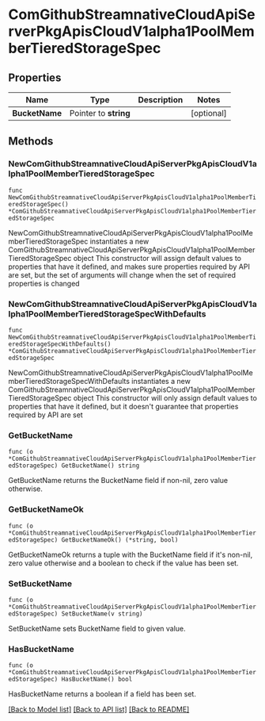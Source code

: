 # ComGithubStreamnativeCloudApiServerPkgApisCloudV1alpha1PoolMemberTieredStorageSpec

## Properties

Name | Type | Description | Notes
------------ | ------------- | ------------- | -------------
**BucketName** | Pointer to **string** |  | [optional] 

## Methods

### NewComGithubStreamnativeCloudApiServerPkgApisCloudV1alpha1PoolMemberTieredStorageSpec

`func NewComGithubStreamnativeCloudApiServerPkgApisCloudV1alpha1PoolMemberTieredStorageSpec() *ComGithubStreamnativeCloudApiServerPkgApisCloudV1alpha1PoolMemberTieredStorageSpec`

NewComGithubStreamnativeCloudApiServerPkgApisCloudV1alpha1PoolMemberTieredStorageSpec instantiates a new ComGithubStreamnativeCloudApiServerPkgApisCloudV1alpha1PoolMemberTieredStorageSpec object
This constructor will assign default values to properties that have it defined,
and makes sure properties required by API are set, but the set of arguments
will change when the set of required properties is changed

### NewComGithubStreamnativeCloudApiServerPkgApisCloudV1alpha1PoolMemberTieredStorageSpecWithDefaults

`func NewComGithubStreamnativeCloudApiServerPkgApisCloudV1alpha1PoolMemberTieredStorageSpecWithDefaults() *ComGithubStreamnativeCloudApiServerPkgApisCloudV1alpha1PoolMemberTieredStorageSpec`

NewComGithubStreamnativeCloudApiServerPkgApisCloudV1alpha1PoolMemberTieredStorageSpecWithDefaults instantiates a new ComGithubStreamnativeCloudApiServerPkgApisCloudV1alpha1PoolMemberTieredStorageSpec object
This constructor will only assign default values to properties that have it defined,
but it doesn't guarantee that properties required by API are set

### GetBucketName

`func (o *ComGithubStreamnativeCloudApiServerPkgApisCloudV1alpha1PoolMemberTieredStorageSpec) GetBucketName() string`

GetBucketName returns the BucketName field if non-nil, zero value otherwise.

### GetBucketNameOk

`func (o *ComGithubStreamnativeCloudApiServerPkgApisCloudV1alpha1PoolMemberTieredStorageSpec) GetBucketNameOk() (*string, bool)`

GetBucketNameOk returns a tuple with the BucketName field if it's non-nil, zero value otherwise
and a boolean to check if the value has been set.

### SetBucketName

`func (o *ComGithubStreamnativeCloudApiServerPkgApisCloudV1alpha1PoolMemberTieredStorageSpec) SetBucketName(v string)`

SetBucketName sets BucketName field to given value.

### HasBucketName

`func (o *ComGithubStreamnativeCloudApiServerPkgApisCloudV1alpha1PoolMemberTieredStorageSpec) HasBucketName() bool`

HasBucketName returns a boolean if a field has been set.


[[Back to Model list]](../README.md#documentation-for-models) [[Back to API list]](../README.md#documentation-for-api-endpoints) [[Back to README]](../README.md)


